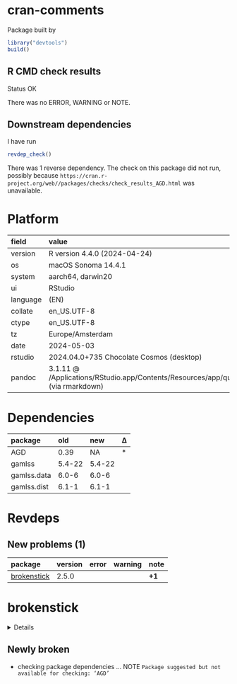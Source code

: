 cran-comments
================

Package built by

``` r
library("devtools")
build()
```

## R CMD check results

Status OK

There was no ERROR, WARNING or NOTE.

## Downstream dependencies

I have run

``` r
revdep_check()
```

There was 1 reverse dependency. The check on this package did not run,
possibly because
`https://cran.r-project.org/web//packages/checks/check_results_AGD.html`
was unavailable.

# Platform

| field    | value                                                                                               |
|:---------|:----------------------------------------------------------------------------------------------------|
| version  | R version 4.4.0 (2024-04-24)                                                                        |
| os       | macOS Sonoma 14.4.1                                                                                 |
| system   | aarch64, darwin20                                                                                   |
| ui       | RStudio                                                                                             |
| language | (EN)                                                                                                |
| collate  | en_US.UTF-8                                                                                         |
| ctype    | en_US.UTF-8                                                                                         |
| tz       | Europe/Amsterdam                                                                                    |
| date     | 2024-05-03                                                                                          |
| rstudio  | 2024.04.0+735 Chocolate Cosmos (desktop)                                                            |
| pandoc   | 3.1.11 @ /Applications/RStudio.app/Contents/Resources/app/quarto/bin/tools/aarch64/ (via rmarkdown) |

# Dependencies

| package     | old    | new    | Δ   |
|:------------|:-------|:-------|:----|
| AGD         | 0.39   | NA     | \*  |
| gamlss      | 5.4-22 | 5.4-22 |     |
| gamlss.data | 6.0-6  | 6.0-6  |     |
| gamlss.dist | 6.1-1  | 6.1-1  |     |

# Revdeps

## New problems (1)

| package                                | version | error | warning | note   |
|:---------------------------------------|:--------|:------|:--------|:-------|
| [brokenstick](problems.md#brokenstick) | 2.5.0   |       |         | **+1** |

# brokenstick

<details>

- Version: 2.5.0
- GitHub: <https://github.com/growthcharts/brokenstick>
- Source code: <https://github.com/cran/brokenstick>
- Date/Publication: 2023-03-22 23:00:06 UTC
- Number of recursive dependencies: 119

Run `revdepcheck::revdep_details(, "brokenstick")` for more info

</details>

## Newly broken

- checking package dependencies … NOTE
  `Package suggested but not available for checking: ‘AGD’`
